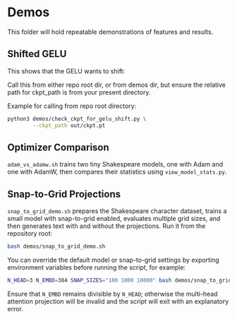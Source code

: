 # Demos

This folder will hold repeatable demonstrations of features and results.

## Shifted GELU

This shows that the GELU wants to shift:


Call this from either repo root dir, or from demos dir, but ensure the relative
path for ckpt_path is from your present directory.

Example for calling from repo root directory:

```bash
python3 demos/check_ckpt_for_gelu_shift.py \
        --ckpt_path out/ckpt.pt
```

## Optimizer Comparison

`adam_vs_adamw.sh` trains two tiny Shakespeare models, one with Adam and one
with AdamW, then compares their statistics using `view_model_stats.py`.

## Snap-to-Grid Projections

`snap_to_grid_demo.sh` prepares the Shakespeare character dataset, trains a
small model with snap-to-grid enabled, evaluates multiple grid sizes, and then
generates text with and without the projections. Run it from the repository
root:

```bash
bash demos/snap_to_grid_demo.sh
```

You can override the default model or snap-to-grid settings by exporting
environment variables before running the script, for example:

```bash
N_HEAD=3 N_EMBD=384 SNAP_SIZES="100 1000 10000" bash demos/snap_to_grid_demo.sh
```

Ensure that `N_EMBD` remains divisible by `N_HEAD`; otherwise the
multi-head attention projection will be invalid and the script will exit with
an explanatory error.
